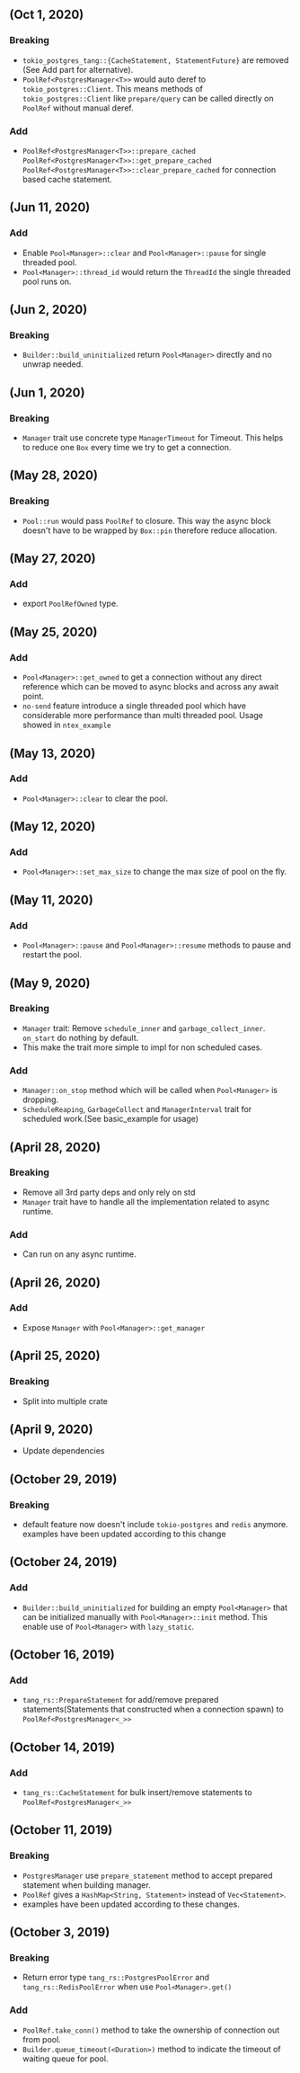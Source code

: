 (Oct 1, 2020)
----------------------
### Breaking
- `tokio_postgres_tang::{CacheStatement, StatementFuture}` are removed (See Add part for alternative). 
- `PoolRef<PostgresManager<T>>` would auto deref to `tokio_postgres::Client`. This means methods of `tokio_postgres::Client`
like `prepare/query` can be called directly on `PoolRef` without manual deref.

### Add
- `PoolRef<PostgresManager<T>>::prepare_cached` `PoolRef<PostgresManager<T>>::get_prepare_cached`
`PoolRef<PostgresManager<T>>::clear_prepare_cached` for connection based cache statement.


(Jun 11, 2020)
----------------------
### Add
- Enable `Pool<Manager>::clear` and `Pool<Manager>::pause` for single threaded pool.
- `Pool<Manager>::thread_id` would return the `ThreadId` the single threaded pool runs on.

(Jun 2, 2020)
----------------------
### Breaking
- `Builder::build_uninitialized` return `Pool<Manager>` directly and no unwrap needed.


(Jun 1, 2020)
----------------------
### Breaking
- `Manager` trait use concrete type `ManagerTimeout` for Timeout. This helps to reduce one `Box` every time we try to get a connection.


(May 28, 2020)
----------------------
### Breaking
- `Pool::run` would pass `PoolRef` to closure. This way the async block doesn't have to be wrapped by `Box::pin` therefore reduce allocation.


(May 27, 2020)
----------------------
### Add
- export `PoolRefOwned` type.


(May 25, 2020)
----------------------
### Add
- `Pool<Manager>::get_owned` to get a connection without any direct reference which can be moved to async blocks and across any await point.
- `no-send` feature introduce a single threaded pool which have considerable more performance than multi threaded pool. Usage showed in `ntex_example`


(May 13, 2020)
----------------------
### Add
- `Pool<Manager>::clear` to clear the pool.
  

(May 12, 2020)
----------------------
### Add
- `Pool<Manager>::set_max_size` to change the max size of pool on the fly.
  

(May 11, 2020)
----------------------
### Add
- `Pool<Manager>::pause` and `Pool<Manager>::resume` methods to pause and restart the pool.
  

(May 9, 2020)
----------------------
### Breaking
- `Manager` trait: Remove `schedule_inner` and `garbage_collect_inner`. `on_start` do nothing by default.
- This make the trait more simple to impl for non scheduled cases.
### Add
- `Manager::on_stop` method which will be called when `Pool<Manager>` is dropping.
- `ScheduleReaping`, `GarbageCollect` and `ManagerInterval` trait for scheduled work.(See basic_example for usage)


(April 28, 2020)
----------------------
### Breaking
- Remove all 3rd party deps and only rely on std
- `Manager` trait have to handle all the implementation related to async runtime.
### Add  
- Can run on any async runtime.  


(April 26, 2020)
----------------------
### Add
- Expose `Manager` with `Pool<Manager>::get_manager`


(April 25, 2020)
----------------------
### Breaking
- Split into multiple crate


(April 9, 2020)
----------------------
- Update dependencies


(October 29, 2019)
----------------------
### Breaking
- default feature now doesn't include `tokio-postgres` and `redis` anymore. examples have been updated according to this change


(October 24, 2019)
----------------------
### Add
- `Builder::build_uninitialized` for building an empty `Pool<Manager>` that can be initialized manually with `Pool<Manager>::init` method.
This enable use of `Pool<Manager>` with `lazy_static`.


(October 16, 2019)
----------------------
### Add
- `tang_rs::PrepareStatement` for add/remove prepared statements(Statements that constructed when a connection spawn) to `PoolRef<PostgresManager<_>>`


(October 14, 2019)
----------------------
### Add
- `tang_rs::CacheStatement` for bulk insert/remove statements to `PoolRef<PostgresManager<_>>`


(October 11, 2019)
----------------------
### Breaking
- `PostgresManager` use `prepare_statement` method to accept prepared statement when building manager.
- `PoolRef` gives a `HashMap<String, Statement>` instead of `Vec<Statement>`. 
- examples have been updated according to these changes.


(October 3, 2019)
----------------------
### Breaking
- Return error type `tang_rs::PostgresPoolError` and `tang_rs::RedisPoolError` when use `Pool<Manager>.get()`
### Add
- `PoolRef.take_conn()` method to take the ownership of connection out from pool.
- `Builder.queue_timeout(<Duration>)` method to indicate the timeout of waiting queue for pool.